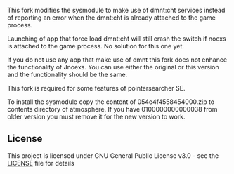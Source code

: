 This fork modifies the sysmodule to make use of dmnt:cht services instead of reporting an error when the dmnt:cht is already attached to the game process.

Launching of app that force load dmnt:cht will still crash the switch if noexs is attached to the game process. No solution for this one yet. 

If you do not use any app that make use of dmnt this fork does not enhance the functionality of Jnoexs. You can use either the original or this version and the functionality should be the same.

This fork is required for some features of pointersearcher SE. 

To install the sysmodule copy the content of 054e4f4558454000.zip to contents directory of atmosphere.
If you have 0100000000000038 from older version you must remove it for the new version to work.

## License

This project is licensed under GNU General Public License v3.0 - see the [LICENSE](LICENSE) file for details



